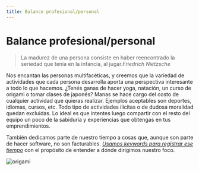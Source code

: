 ```yaml
---
title: Balance profesional/personal
---
```

# Balance profesional/personal

> La madurez de una persona consiste en haber reencontrado la seriedad que tenía en la infancia, al jugar.<cite>Friedrich Nietzsche</cite>

Nos encantan las personas multifacéticas, y creemos que la variedad de actividades que cada persona desarrolla aporta una perspectiva interesante a todo lo que hacemos. ¿Tenés ganas de hacer yoga, natación, un curso de origami o tomar clases de japonés? Manas se hace cargo del costo de cualquier actividad que quieras realizar. Ejemplos aceptables son deportes, idiomas, cursos, etc. Todo tipo de actividades ilícitas o de dudosa moralidad quedan excluidas. Lo ideal es que intentes luego compartir con el resto del equipo un poco de la sabiduría y experiencias que obtengas en tus emprendimientos.


También dedicamos parte de nuestro tiempo a cosas que, aunque son parte de hacer software, no son facturables. *[Usamos keywords para registrar ese tiempo](https://docs.google.com/document/d/1gz3YkRP--FS7li3YMpEHd6Bf0k0PtL4_OA40CQzTgwM/edit)* con el propósito de entender a dónde dirigimos nuestro foco.

![origami](/images/origami.svg)
